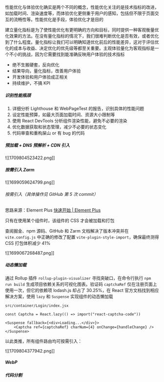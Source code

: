 性能优化与体验优化确实是两个不同的概念，性能优化关注的是技术指标的改进，如加载时间、渲染速度等，而体验优化更侧重于用户的感知，包括但不限于页面交互的流畅性等。性能优化是手段，体验优化才是目的

建立量化指标是为了使性能优化有更明确的方向和目标，同时提供一种客观衡量优化效果的方法。在没有量化指标的情况下，我们很难判断优化是否有效，或者优化到了什么程度。量化指标让我们可以明确知道优化前后的性能差异，这对于评估优化的成本与收益、决定优化的优先级等都至关重要。主观体验量化为客观指标是一个不小的挑战，因为它需要找到能准确反映用户体验的技术指标

- 绝不生搬硬套，反向优化
- 结果导向，量化指标，改善用户体验
- 开发体验和用户体验成正相关
- 持续维护，不搞 KPI

##### 识别性能瓶颈

1. 详细分析 Lighthouse 和 WebPageTest 的报告，识别具体的性能问题
2. 设定性能预算，如最大页面加载时间、资源大小限制等
3. 使用 React DevTools 分析组件渲染性能，避免不必要的渲染
4. 优化数据获取和状态管理，减少不必要的状态变化
5. 代码审查和重构屎山 or 有 bug 的代码

##### 预加载 + DNS 预解析 + CDN 引入

![[1709804523422.png]]

##### 按需引入 Zarm

![[1699059624799.png]]

###### 按需引入（具体操作见 GitHub 第 5 次 commit）

思路来源：Element Plus [快速开始 | Element Plus](https://element-plus.org/zh-CN/guide/quickstart.html#%E6%8C%89%E9%9C%80%E5%AF%BC%E5%85%A5)

只有在使用某个组件时，该组件的 CSS 才会被加载和打包

查阅掘金、npm 源码、GitHub 和 Zarm 文档解决了版本冲突并在 `vite.config.js` 中正确的修改了配置 `vite-plugin-style-import`，确保最终测得 CSS 打包体积减少 41%

![[1699067268487.png]]


##### 动态懒加载

通过 Rollup 插件 `rollup-plugin-visualizer` 寻找突破口，在命令行执行 `npm run build` 生成项目依赖关系的可视化图表。验证码 `captchaRef` 仅在注册页面上使用一次，但它的依赖项 lodash.js 却占了 30.25%，在 React 官方文档找到相应解决方案，使用 `lazy` 和 `Suspense` 实现组件的动态懒加载

`src/container/Login/index.jsx`

```JSX
const Captcha = React.lazy(() => import("react-captcha-code"))

<Suspense fallback={<div>Loading...</div>}>
	<Captcha ref={captchaRef} charNum={4} onChange={handleChange} />
</Suspense>
```

以此类推，所有组件路由均可按需引入：

![[1709804377942.png]]

##### WebP

##### 代码分割